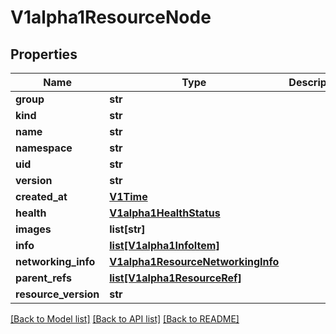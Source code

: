 # V1alpha1ResourceNode

## Properties
Name | Type | Description | Notes
------------ | ------------- | ------------- | -------------
**group** | **str** |  | [optional] 
**kind** | **str** |  | [optional] 
**name** | **str** |  | [optional] 
**namespace** | **str** |  | [optional] 
**uid** | **str** |  | [optional] 
**version** | **str** |  | [optional] 
**created_at** | [**V1Time**](V1Time.md) |  | [optional] 
**health** | [**V1alpha1HealthStatus**](V1alpha1HealthStatus.md) |  | [optional] 
**images** | **list[str]** |  | [optional] 
**info** | [**list[V1alpha1InfoItem]**](V1alpha1InfoItem.md) |  | [optional] 
**networking_info** | [**V1alpha1ResourceNetworkingInfo**](V1alpha1ResourceNetworkingInfo.md) |  | [optional] 
**parent_refs** | [**list[V1alpha1ResourceRef]**](V1alpha1ResourceRef.md) |  | [optional] 
**resource_version** | **str** |  | [optional] 

[[Back to Model list]](../README.md#documentation-for-models) [[Back to API list]](../README.md#documentation-for-api-endpoints) [[Back to README]](../README.md)


